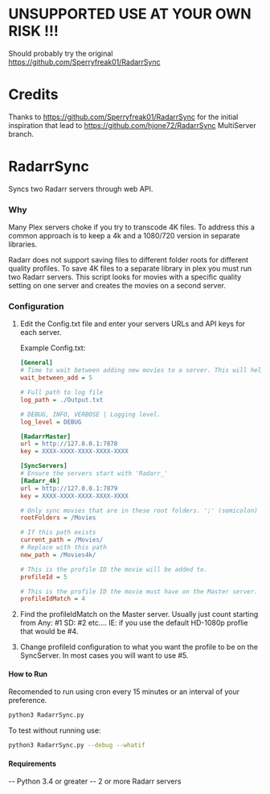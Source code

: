 # UNSUPPORTED USE AT YOUR OWN RISK !!!
Should probably try the original https://github.com/Sperryfreak01/RadarrSync

# Credits
Thanks to https://github.com/Sperryfreak01/RadarrSync for the initial inspiration that lead to https://github.com/hjone72/RadarrSync MultiServer branch.

# RadarrSync
Syncs two Radarr servers through web API.  

### Why
Many Plex servers choke if you try to transcode 4K files. To address this a common approach is to keep a 4k and a 1080/720 version in separate libraries.

Radarr does not support saving files to different folder roots for different quality profiles.  To save 4K files to a separate library in plex you must run two Radarr servers.  This script looks for movies with a specific quality setting on one server and creates the movies on a second server.  


### Configuration
 1. Edit the Config.txt file and enter your servers URLs and API keys for each server.  

    Example Config.txt:
    ```ini
    [General]
    # Time to wait between adding new movies to a server. This will help reduce the load of the Sync server. 0 to disable. (seconds)
    wait_between_add = 5

    # Full path to log file
    log_path = ./Output.txt

    # DEBUG, INFO, VERBOSE | Logging level.
    log_level = DEBUG

    [RadarrMaster]
    url = http://127.0.0.1:7878
    key = XXXX-XXXX-XXXX-XXXX-XXXX

    [SyncServers]
    # Ensure the servers start with 'Radarr_'
    [Radarr_4k]
    url = http://127.0.0.1:7879
    key = XXXX-XXXX-XXXX-XXXX-XXXX

    # Only sync movies that are in these root folders. ';' (semicolon) separated list. Remove line to disable.
    rootFolders = /Movies

    # If this path exists
    current_path = /Movies/
    # Replace with this path
    new_path = /Movies4k/

    # This is the profile ID the movie will be added to.
    profileId = 5

    # This is the profile ID the movie must have on the Master server.
    profileIdMatch = 4
    ```
 2. Find the profileIdMatch on the Master server. Usually just count starting from Any: #1 SD: #2 etc.... IE: if you use the default HD-1080p proflie that would be #4.
 3. Change profileId configuration to what you want the profile to be on the SyncServer. In most cases you will want to use #5.


#### How to Run
Recomended to run using cron every 15 minutes or an interval of your preference.
```bash
python3 RadarrSync.py
```
To test without running use:
```bash
python3 RadarrSync.py --debug --whatif
```
#### Requirements
 -- Python 3.4 or greater
 -- 2 or more Radarr servers
